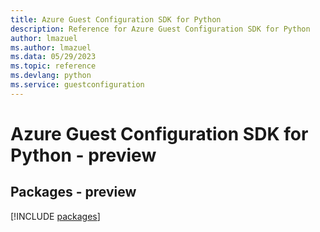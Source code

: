 ```yaml
---
title: Azure Guest Configuration SDK for Python
description: Reference for Azure Guest Configuration SDK for Python
author: lmazuel
ms.author: lmazuel
ms.data: 05/29/2023
ms.topic: reference
ms.devlang: python
ms.service: guestconfiguration
---
```

# Azure Guest Configuration SDK for Python - preview
## Packages - preview
[!INCLUDE [packages](guest-configuration-index.md)]